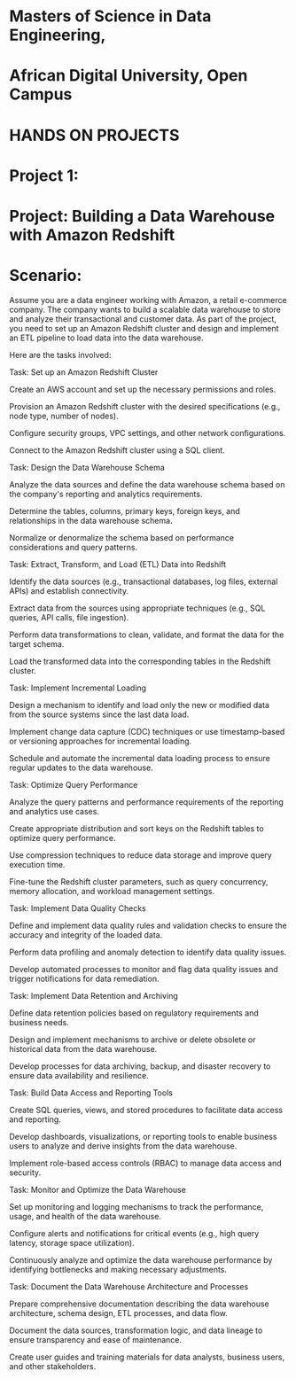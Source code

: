 # Masters of Science in Data Engineering,
# African Digital University, Open Campus
# HANDS ON PROJECTS
# Project 1:
# Project: Building a Data Warehouse with Amazon Redshift
# Scenario:
Assume you are a data engineer working with Amazon, a retail e-commerce company. The company wants to build a scalable data warehouse to 
store and analyze their transactional and customer data. As part of the project, you need to set up an Amazon Redshift cluster and design and implement 
an ETL pipeline to load data into the data warehouse. </p>
Here are the tasks involved:</p>
Task: Set up an Amazon Redshift Cluster</p>
Create an AWS account and set up the necessary permissions and roles.</p>
Provision an Amazon Redshift cluster with the desired specifications (e.g., node type, number of nodes).</p>
Configure security groups, VPC settings, and other network configurations.</p>
Connect to the Amazon Redshift cluster using a SQL client.</p>
Task: Design the Data Warehouse Schema</p>
Analyze the data sources and define the data warehouse schema based on the company's reporting and analytics requirements.</p>
Determine the tables, columns, primary keys, foreign keys, and relationships in the data warehouse schema.</p>
Normalize or denormalize the schema based on performance considerations and query patterns.</p>
Task: Extract, Transform, and Load (ETL) Data into Redshift</p>
Identify the data sources (e.g., transactional databases, log files, external APIs) and establish connectivity.</p>
Extract data from the sources using appropriate techniques (e.g., SQL queries, API calls, file ingestion).</p>
Perform data transformations to clean, validate, and format the data for the target schema.</p>
Load the transformed data into the corresponding tables in the Redshift cluster.</p>
Task: Implement Incremental Loading</p>
Design a mechanism to identify and load only the new or modified data from the source systems since the last data load.</p>
Implement change data capture (CDC) techniques or use timestamp-based or versioning approaches for incremental loading.</p>
Schedule and automate the incremental data loading process to ensure regular updates to the data warehouse.</p>
Task: Optimize Query Performance</p>
Analyze the query patterns and performance requirements of the reporting and analytics use cases.</p>
Create appropriate distribution and sort keys on the Redshift tables to optimize query performance.</p>
Use compression techniques to reduce data storage and improve query execution time.</p>
Fine-tune the Redshift cluster parameters, such as query concurrency, memory allocation, and workload management settings.</p>
Task: Implement Data Quality Checks</p>
Define and implement data quality rules and validation checks to ensure the accuracy and integrity of the loaded data.</p>
Perform data profiling and anomaly detection to identify data quality issues.</p>
Develop automated processes to monitor and flag data quality issues and trigger notifications for data remediation.</p>
Task: Implement Data Retention and Archiving</p>
Define data retention policies based on regulatory requirements and business needs.</p>
Design and implement mechanisms to archive or delete obsolete or historical data from the data warehouse.</p>
Develop processes for data archiving, backup, and disaster recovery to ensure data availability and resilience.</p>
Task: Build Data Access and Reporting Tools</p>
Create SQL queries, views, and stored procedures to facilitate data access and reporting.</p>
Develop dashboards, visualizations, or reporting tools to enable business users to analyze and derive insights from the data warehouse.</p>
Implement role-based access controls (RBAC) to manage data access and security.</p>
Task: Monitor and Optimize the Data Warehouse</p>
Set up monitoring and logging mechanisms to track the performance, usage, and health of the data warehouse.</p>
Configure alerts and notifications for critical events (e.g., high query latency, storage space utilization).</p>
Continuously analyze and optimize the data warehouse performance by identifying bottlenecks and making necessary adjustments.</p>
Task: Document the Data Warehouse Architecture and Processes</p>
Prepare comprehensive documentation describing the data warehouse architecture, schema design, ETL processes, and data flow.</p>
Document the data sources, transformation logic, and data lineage to ensure transparency and ease of maintenance.</p>
Create user guides and training materials for data analysts, business users, and other stakeholders.</p>
